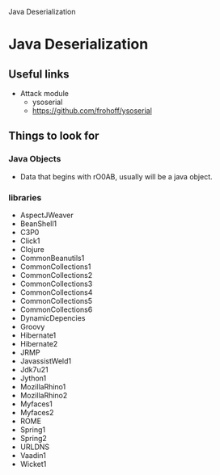 Java Deserialization

# Java Deserialization

## Useful links
- Attack module
	- ysoserial
	- https://github.com/frohoff/ysoserial

## Things to look for

### Java Objects
- Data that begins with rO0AB, usually will be a java object.
	
	
### libraries
- AspectJWeaver
- BeanShell1
- C3P0
- Click1
- Clojure
- CommonBeanutils1
- CommonCollections1
- CommonCollections2
- CommonCollections3
- CommonCollections4
- CommonCollections5
- CommonCollections6
- DynamicDepencies
- Groovy
- Hibernate1
- Hibernate2
- JRMP
- JavassistWeld1
- Jdk7u21
- Jython1
- MozillaRhino1
- MozillaRhino2
- Myfaces1
- Myfaces2
- ROME
- Spring1
- Spring2
- URLDNS
- Vaadin1
- Wicket1